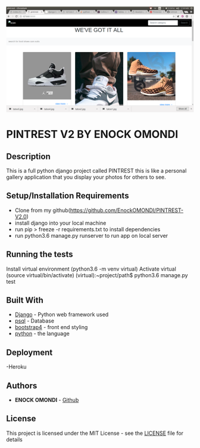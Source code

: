 ![PINTREST](screenshot.png)

# PINTREST V2 BY ENOCK OMONDI


## Description
This is a full python django project called PINTREST this is like a personal gallery application that you display your photos for others to see.

## Setup/Installation Requirements
* Clone  from my github(https://github.com/EnockOMONDI/PINTREST-V2.0)
* install django into your local machine
* run pip > freeze -r requirements.txt to install dependencies
* run python3.6 manage.py runserver to run app on local server

## Running the tests

Install virtual environment (python3.6 -m venv virtual)
Activate virtual (source virtual/bin/activate)
(virtual):~project/path$ python3.6 manage.py test


## Built With

* [Django](https://docs.djangoproject.com/en/1.11/) - Python web framework used
* [psql](https://www.postgresql.org/docs/) - Database
* [bootstrap4](https://getbootstrap.com/) - front end styling
* [python](https://www.python.org/) - the language

## Deployment
 -Heroku

## Authors

* **ENOCK OMONDI** - [Github](https://github.com/EnockOMONDI)

## License

This project is licensed under the MIT License - see the [LICENSE](LICENSE) file for details
